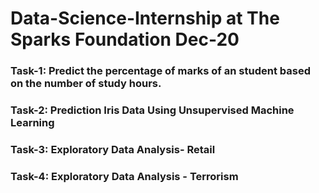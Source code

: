 # Data-Science-Internship at The Sparks Foundation Dec-20
### Task-1: Predict the percentage of marks of an student based on the number of study hours.
### Task-2: Prediction Iris Data Using Unsupervised Machine Learning
### Task-3: Exploratory Data Analysis- Retail
### Task-4: Exploratory Data Analysis - Terrorism 

 
